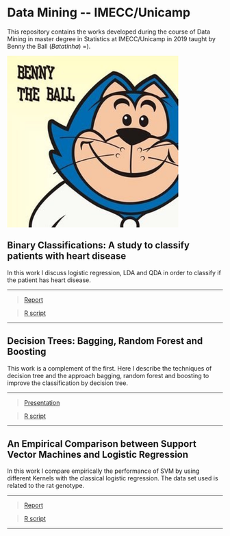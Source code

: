 # Data Mining -- IMECC/Unicamp #

This repository contains the works developed during the course of Data Mining
in master degree in Statistics at IMECC/Unicamp in 2019 taught by Benny the Ball (_Batatinha_) =).

<img align="center" width="400" height="400" src="https://github.com/AndrMenezes/dm2019/blob/master/benny_the_ball.png">

## Binary Classifications: A study to classify patients with heart disease
In this work I discuss logistic regression, LDA and QDA in order to classify
if the patient has heart disease.
***
> [Report](https://github.com/AndrMenezes/dm2019/raw/master/work1/report1.pdf)

> [R script](https://github.com/AndrMenezes/dm2019/blob/master/work1)
***

## Decision Trees: Bagging, Random Forest and Boosting
This work is a complement of the first. Here I describe the techniques of
decision tree and the approach bagging, random forest and boosting to improve
the classification by decision tree.

***
> [Presentation](https://github.com/AndrMenezes/dm2019/raw/master/work2/presentation2.pdf)

> [R script](https://github.com/AndrMenezes/dm2019/blob/master/work2/analysis_bg_rf_bo.R)
***

## An Empirical Comparison between Support Vector Machines and Logistic Regression
In this work I compare empirically the performance of SVM by using different Kernels with
the classical logistic regression. The data set used is related to the rat genotype.


***
> [Report](https://github.com/AndrMenezes/dm2019/raw/master/work3/report3.pdf)

> [R script](https://github.com/AndrMenezes/dm2019/blob/master/work3/analysis.R)
***
